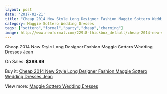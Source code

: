 ```yaml
---
layout: post
date: '2017-02-21'
title: "Cheap 2014 New Style Long Designer Fashion Maggie Sottero Wedding Dresses Jean"
category: Maggie Sottero Wedding Dresses
tags: ["sottero","formal","party","cheap","charming"]
image: http://www.neoformal.com/22918-thickbox_default/cheap-2014-new-style-long-designer-fashion-maggie-sottero-wedding-dresses-jean.jpg
---
```

Cheap 2014 New Style Long Designer Fashion Maggie Sottero Wedding Dresses Jean

On Sales: **$389.99**
<a href="https://www.neoformal.com/en/maggie-sottero-wedding-dresses-2014/7630-cheap-2014-new-style-long-designer-fashion-maggie-sottero-wedding-dresses-jean.html"><amp-img layout="responsive" width="600" height="600" src="//www.neoformal.com/22918-thickbox_default/cheap-2014-new-style-long-designer-fashion-maggie-sottero-wedding-dresses-jean.jpg" alt="Cheap 2014 New Style Long Designer Fashion Maggie Sottero Wedding Dresses Jean 0" /></a>
<a href="https://www.neoformal.com/en/maggie-sottero-wedding-dresses-2014/7630-cheap-2014-new-style-long-designer-fashion-maggie-sottero-wedding-dresses-jean.html"><amp-img layout="responsive" width="600" height="600" src="//www.neoformal.com/22919-thickbox_default/cheap-2014-new-style-long-designer-fashion-maggie-sottero-wedding-dresses-jean.jpg" alt="Cheap 2014 New Style Long Designer Fashion Maggie Sottero Wedding Dresses Jean 1" /></a>

Buy it: [Cheap 2014 New Style Long Designer Fashion Maggie Sottero Wedding Dresses Jean](https://www.neoformal.com/en/maggie-sottero-wedding-dresses-2014/7630-cheap-2014-new-style-long-designer-fashion-maggie-sottero-wedding-dresses-jean.html "Cheap 2014 New Style Long Designer Fashion Maggie Sottero Wedding Dresses Jean")

View more: [Maggie Sottero Wedding Dresses](https://www.neoformal.com/en/123-maggie-sottero-wedding-dresses-2014 "Maggie Sottero Wedding Dresses")